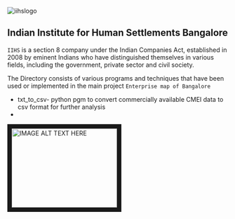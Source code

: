 ![iihslogo](https://www.deccanherald.com/sites/dh/files/styles/article_detail/public/article_images/2018/10/13/IIHS-Twitter-1539430397.jpg?itok=YoArxdin)

## Indian Institute for Human Settlements Bangalore
`IIHS` is a section 8 company under the Indian Companies Act, established in 2008 by eminent Indians who have distinguished themselves in various fields, including the government, private sector and civil society. 

The Directory consists of various programs and techniques that have been used or implemented in the main project `Enterprise map of Bangalore`

- txt_to_csv- python pgm to convert commercially available CMEI data to csv format for further analysis
- 
<a href="http://www.youtube.com/watch?feature=player_embedded&v=YOUTUBE_VIDEO_ID_HERE
" target="_blank"><img src="https://upload.wikimedia.org/wikipedia/commons/thumb/8/80/Wikipedia-logo-v2.svg/150px-Wikipedia-logo-v2.svg.png" 
alt="IMAGE ALT TEXT HERE" width="240" height="180" border="10" /></a>
